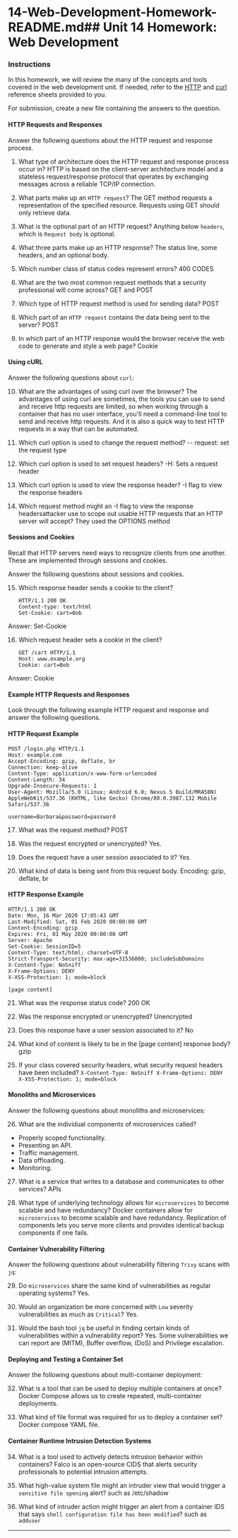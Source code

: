 # 14-Web-Development-Homework-README.md## Unit 14 Homework: Web Development

### Instructions

In this homework, we will review the many of the concepts and tools covered in the web development unit. If needed, refer to the [HTTP](./HTTP_Reference.md) and [curl](./cURL_Reference.md) reference sheets provided to you.

For submission, create a new file containing the answers to the question.

#### HTTP Requests and Responses

Answer the following questions about the HTTP request and response process.

1. What type of architecture does the HTTP request and response process occur in?
HTTP is based on the client-server architecture model and a stateless request/response protocol that operates by exchanging messages across a reliable TCP/IP connection.

2. What parts make up an `HTTP request`?
The GET method requests a representation of the specified resource. Requests using GET should only retrieve data.

3. What is the optional part of an HTTP request?
Anything below `headers`, which is `Request body` is optional.

4. What three parts make up an HTTP response?
The status line, some headers, and an optional body.

5. Which number class of status codes represent errors?
400 CODES

6. What are the two most common request methods that a security professional will come across?
GET and POST

7. Which type of HTTP request method is used for sending data?
POST

8. Which part of an `HTTP request` contains the data being sent to the server?
POST
9. In which part of an HTTP response would the browser receive the web code to generate and style a web page?
Cookie
#### Using cURL

Answer the following questions about `curl`:

10. What are the advantages of using curl over the browser?
The advantages of using curl are sometimes, the tools you can use to send and receive http requests are limited, so when working through a container that has no user interface, you'll need a command-line tool to send and receive http requests. And it is also a quick way to test HTTP requests in a way that can be automated.

11. Which curl option is used to change the request method?
-- request: set the request type

12. Which curl option is used to set request headers?
-H: Sets a request header

13. Which curl option is used to view the response header?
-I  flag to view the response headers

14. Which request method might an -I  flag to view the response headersattacker use to scope out usable HTTP requests that an HTTP server will accept?
They used the OPTIONS method

#### Sessions and Cookies

Recall that HTTP servers need ways to recognize clients from one another. These are implemented through sessions and cookies.

Answer the following questions about sessions and cookies.

15. Which response header sends a cookie to the client?

    ```HTTP
    HTTP/1.1 200 OK
    Content-type: text/html
    Set-Cookie: cart=Bob
    ```
Answer: Set-Cookie

16. Which request header sets a cookie in the client?

    ```HTTP
    GET /cart HTTP/1.1
    Host: www.example.org
    Cookie: cart=Bob
    ```
Answer: Cookie

#### Example HTTP Requests and Responses

Look through the following example HTTP request and response and answer the following questions.

#### HTTP Request Example

```HTTP
POST /login.php HTTP/1.1
Host: example.com
Accept-Encoding: gzip, deflate, br
Connection: keep-alive
Content-Type: application/x-www-form-urlencoded
Content-Length: 34
Upgrade-Insecure-Requests: 1
User-Agent: Mozilla/5.0 (Linux; Android 6.0; Nexus 5 Build/MRA58N) AppleWebKit/537.36 (KHTML, like Gecko) Chrome/80.0.3987.132 Mobile Safari/537.36

username=Barbara&password=password
```

17. What was the request method?
POST

18. Was the request encrypted or unencrypted?
Yes.

19. Does the request have a user session associated to it?
Yes

20. What kind of data is being sent from this request body.
Encoding: gzip, deflate, br

#### HTTP Response Example

```HTTP
HTTP/1.1 200 OK
Date: Mon, 16 Mar 2020 17:05:43 GMT
Last-Modified: Sat, 01 Feb 2020 00:00:00 GMT
Content-Encoding: gzip
Expires: Fri, 01 May 2020 00:00:00 GMT
Server: Apache
Set-Cookie: SessionID=5
Content-Type: text/html; charset=UTF-8
Strict-Transport-Security: max-age=31536000; includeSubDomains
X-Content-Type: NoSniff
X-Frame-Options: DENY
X-XSS-Protection: 1; mode=block

[page content]
```

21. What was the response status code?
200 OK

22. Was the response encrypted or unencrypted?
Unencrypted

23. Does this response have a user session associated to it?
No

24. What kind of content is likely to be in the [page content] response body?
gzip

25. If your class covered security headers, what security request headers have been included?
``
X-Content-Type: NoSniff
X-Frame-Options: DENY
X-XSS-Protection: 1; mode=block
``

#### Monoliths and Microservices

Answer the following questions about monoliths and microservices:

26. What are the individual components of microservices called?
* Properly scoped functionality. 
* Presenting an API. 
* Traffic management. 
* Data offloading. 
* Monitoring.

27. What is a service that writes to a database and communicates to other services?
APIs

28. What type of underlying technology allows for `microservices` to become scalable and have redundancy?
Docker containers allow for `microservices` to become scalable and have redundancy. Replication of components lets you serve more clients and
provides identical backup components if one fails.

#### Container Vulnerability Filtering

Answer the following questions about vulnerability filtering `Trivy` scans with `jq`:

29. Do `microservices` share the same kind of vulnerabilities as regular operating systems?
Yes.

30. Would an organization be more concerned with `Low` severity vulnerabilities as much as `Critical`?
Yes.

31. Would the bash tool `jq` be useful in finding certain kinds of vulnerabilities within a vulnerability report?
Yes. Some vulnerabilities we can report are (MITM), Buffer overflow, (DoS) and Privilege escalation.

#### Deploying and Testing a Container Set

Answer the following questions about multi-container deployment:

32. What is a tool that can be used to deploy multiple containers at once?
Docker Compose allows us to create repeated, multi-container deployments.

33. What kind of file format was required for us to deploy a container set?
Docker compose YAML file.

#### Container Runtime Intrusion Detection Systems

34. What is a tool used to actively detects intrusion behavior within containers?
Falco is an open-source CIDS that alerts security professionals to potential intrusion attempts.

35. What high-value system file might an intruder view that would trigger a `sensitive file opening` alert?
such as /etc/shadow

36. What kind of intruder action might trigger an alert from a container IDS that says `shell configuration file has been modified`?
such as `adduser`
---
